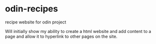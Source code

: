 # odin-recipes
recipe website for odin project

Will initially show my ability to create a html website and add content to a page and allow it to hyperlink to other pages on the site.
